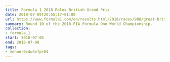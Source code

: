 ```yaml
---
title: Formula 1 2018 Rolex British Grand Prix
date: 2018-07-05T20:55:17+01:00
url: https://www.formula1.com/en/results.html/2018/races/988/great-britain.html
summary: Round 10 of the 2018 FIA Formula One World Championship.
collection:
- formula_1
start: 2018-07-05
end: 2018-07-08
tags:
- venue:9c4w3xfp+84
---
```

